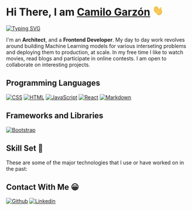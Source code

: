 <h1>Hi There, I am <a  href="https://techytushar.github.io/">Camilo Garzón</a> <img  src="https://raw.githubusercontent.com/ABSphreak/ABSphreak/master/gifs/Hi.gif" width="30px"></h1>

[![Typing SVG](https://readme-typing-svg.herokuapp.com/?lines=Welcome+to+my+Github;Bienvenido+a+mi+Github)](https://git.io/typing-svg)

I'm an **Architect**, and a **Frontend Developer**. My day to day work revolves around building Machine Learning models for various interseting problems and deploying them to production, at scale. In my free time I like to watch movies, read blogs and participate in online contests. I am open to collaborate on interesting projects.

## Programming Languages

<p>
    <a href="#"><img alt="CSS" src="https://img.shields.io/badge/CSS%20-%231572B6.svg?logo=css3&logoColor=white"></a>
    <a href="#"><img alt="HTML" src="https://img.shields.io/badge/HTML%20-%23E34F26.svg?logo=html5&logoColor=white"></a>
    <a href="#"><img alt="JavaScript" src="https://img.shields.io/badge/JavaScript%20-%23F7DF1E.svg?logo=javascript&logoColor=black"></a>
    <a href="#"><img alt="React" src="https://img.shields.io/badge/-ReactJs-61DAFB?logo=react"></a>
    <a href="#"><img alt="Markdown" src="https://img.shields.io/badge/Markdown-%23000000.svg?logo=markdown&logoColor=white"></a>
</p>

## Frameworks and Libraries

<p>
   <a href="#"><img alt="Bootstrap" src="https://img.shields.io/badge/Bootstrap-563D7C?logo=bootstrap&logoColor=white"></a>
</p>

## Skill Set :muscle:

These are some of the major technologies that I use or have worked on in the past:

## Contact With Me 😀

[![Github](https://img.shields.io/badge/-Github-000?style=flat&logo=Github&logoColor=white)](https://github.com/CamiloGzn19)
[![Linkedin](https://img.shields.io/badge/-LinkedIn-blue?style=flat&logo=Linkedin&logoColor=white)](https://www.linkedin.com/in/cristian-camilo-garzon-castillo/)
